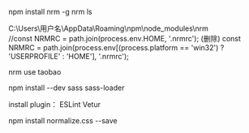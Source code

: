 npm install nrm -g
nrm ls

C:\Users\用户名\AppData\Roaming\npm\node_modules\nrm\
//const NRMRC = path.join(process.env.HOME, '.nrmrc'); (删除)
const NRMRC = path.join(process.env[(process.platform == 'win32') ? 'USERPROFILE' : 'HOME'], '.nrmrc');

nrm use taobao

npm install --dev sass sass-loader

install plugin： ESLint Vetur

npm install normalize.css --save